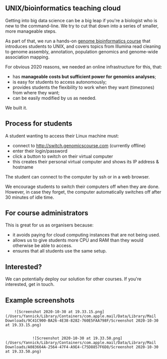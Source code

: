 ## UNIX/bioinformatics teaching cloud

Getting into big data science can be a big leap if you're a biologist who is new to the command-line. We try to cut that down into a series of smaller, more manageable steps.

As part of that, we run a hands-on [genome bioinformatics course](http://wurmlab.github.io/genomicscourse/practicals) that introduces students to UNIX, and covers topics from Illumina read cleaning to genome assembly, annotation, population genomics and genome-wide association mapping. 

For obvious 2020 reasons, we needed an online infrastructure for this, that: 
 - has **manageable costs but sufficient power for genomics analyses**;
 - is easy for students to access autonomously;
 - provides students the flexibility to work when they want (timezones) from where they want;
 - can be easily modified by us as needed.

We built it. 

## Process for students

A student wanting to access their Linux machine must:
* connect to http://switch.genomicscourse.com (currently offline)
* enter their login/password
* click a button to switch on their virtual computer
* this creates their personal virtual computer and shows its IP address & hostname

The student can connect to the computer by ssh or in a web browser. 

We encourage students to switch their computers off when they are done. However, in case they forget, the computer automatically switches off after 30 minutes of idle time.


## For course administrators

This is great for us as organisers because: 
 - it avoids paying for cloud computing instances that are not being used. 
 - allows us to give students more CPU and RAM than they would otherwise be able to access.
 - ensures that all students use the same setup.


## Interested?

We can potentially deploy our solution for other courses. If you're interested, get in touch. 


## Example screenshots

		![Screenshot 2020-10-30 at 19.33.15.png](/Users/Yannick/Library/Containers/com.apple.mail/Data/Library/Mail Downloads/9C41C900-BA26-4E38-8282-760E5FAA798F/Screenshot 2020-10-30 at 19.33.15.png)
        
        
				![Screenshot 2020-10-30 at 19.33.50.png](/Users/Yannick/Library/Containers/com.apple.mail/Data/Library/Mail Downloads/A083664A-2564-47F4-A9E4-C75D8857F6D8/Screenshot 2020-10-30 at 19.33.50.png)

